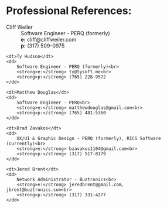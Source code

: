 # Professional References:
<dl>
    <dt>Cliff Weiler</dt>
    <dd>
        Software Engineer - PERQ (formerly)<br>
        <strong>e:</strong> cliff@cliffweiler.com<br>
        <strong>p:</strong> (317) 509-0975
    </dd>

    <dt>Ty Hudson</dt>
    <dd>
        Software Engineer - PERQ (formerly)<br>
        <strong>e:</strong> ty@tysoft.me<br>
        <strong>p:</strong> (765) 228-9572
    </dd>
    
    <dt>Matthew Douglas</dt>
    <dd>
        Software Engineer - PERQ<br>
        <strong>e:</strong> matthewdouglas@gmail.com<br>
        <strong>p:</strong> (765) 481-5360
    </dd>

    <dt>Brad Zavakos</dt>
    <dd>
        UX/UI & Graphic Design - PERQ (formerly), RICS Software (currently)<br>
        <strong>e:</strong> bzavakos1104@gmail.com<br>
        <strong>p:</strong> (317) 517-8179
    </dd>

    <dt>Jered Brent</dt>
    <dd>
        Network Administrator - Buztronics<br>
        <strong>e:</strong> jeredbrent@gmail.com, jbrent@buztronics.com<br>
        <strong>p:</strong> (317) 331-4277
    </dd>
</dl>